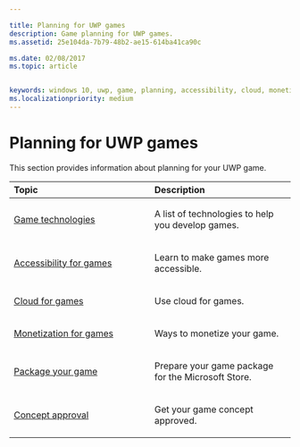 ```yaml
---

title: Planning for UWP games
description: Game planning for UWP games.
ms.assetid: 25e104da-7b79-48b2-ae15-614ba41ca90c

ms.date: 02/08/2017
ms.topic: article


keywords: windows 10, uwp, game, planning, accessibility, cloud, monetize, package, technology, concept, approval
ms.localizationpriority: medium
---
```


# Planning for UWP games

This section provides information about planning for your UWP game.

<table>
<colgroup>
<col width="50%" />
<col width="50%" />
</colgroup>
<thead>
<tr class="header">
<th align="left">Topic</th>
<th align="left">Description</th>
</tr>
</thead>
<tbody>
<tr class="odd">
<td align="left"><p><a href="game-development-platform-guide.md">Game technologies</a></p></td>
<td align="left"><p>A list of technologies to help you develop games.</p></td>
</tr>
<tr class="even">
<td align="left"><p><a href="accessibility-for-games.md">Accessibility for games</a></p></td>
<td align="left"><p>Learn to make games more accessible.</p></td>
</tr>
<tr class="odd">
<td align="left"><p><a href="cloud-for-games.md">Cloud for games</a></p></td>
<td align="left"><p>Use cloud for games.</p></td>
</tr>
<tr class="even">
<td align="left"><p><a href="monetization-for-games.md">Monetization for games</a></p></td>
<td align="left"><p>Ways to monetize your game.</p></td>
</tr>
<tr class="odd">
<td align="left"><p><a href="package-your-windows-store-directx-game.md">Package your game</a></p></td>
<td align="left"><p>Prepare your game package for the Microsoft Store.</p></td>
</tr>
<tr class="even">
<td align="left"><p><a href="concept-approval.md">Concept approval</a></p></td>
<td align="left"><p>Get your game concept approved.</p></td>
</tr>
</tbody>
</table>
 

 

 




